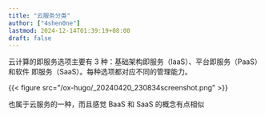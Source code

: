 ```yaml
---
title: "云服务分类"
author: ["4shen0ne"]
lastmod: 2024-12-14T01:39:19+08:00
draft: false
---
```


云计算的即服务选项主要有 3 种：基础架构即服务（IaaS）、平台即服务（PaaS）和软件
即服务（SaaS）。每种选项都对应不同的管理能力。

{{< figure src="/ox-hugo/_20240420_230834screenshot.png" >}}

也属于云服务的一种，而且感觉 BaaS 和 SaaS 的概念有点相似
